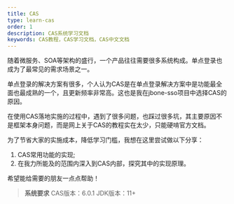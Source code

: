 ```yaml
---
title: CAS
type: learn-cas
order: 1
description: CAS系统学习文档
keywords: CAS教程，CAS学习文档，CAS中文文档
---
```


随着微服务、SOA等架构的盛行，一个产品往往需要很多系统构成。单点登录也成为了最常见的需求场景之一。

单点登录的解决方案有很多，个人认为CAS是在单点登录解决方案中是功能最全面也最成熟的一个，且更新频率非常高。这也是我在jbone-sso项目中选择CAS的原因。

在使用CAS落地实施的过程中，遇到了很多问题，也踩过很多坑，其主要原因不是框架本身问题，而是网上关于CAS的教程实在太少，只能硬啃官方文档。

为了节省大家的实施成本，降低学习门槛，我想在这里尝试做以下分享：

1. CAS常用功能的实现;
2. 在我力所能及的范围内深入到CAS内部，探究其中的实现原理。

希望能给需要的朋友一点点帮助！

>**系统要求**
>CAS版本：6.0.1
>JDK版本：11+







